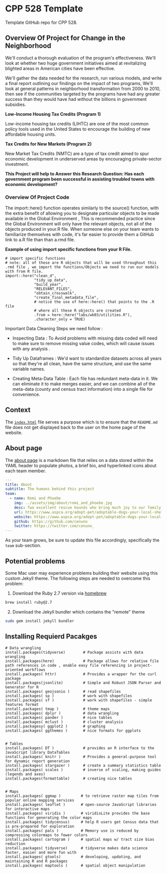 # CPP 528 Template

Template GitHub repo for CPP 528.

## Overview Of Project for Change in the Neighborhood

We'll conduct a thorough evaluation of the program's effectiveness. We'll look at whether two huge government initiatives aimed at revitalizing blighted areas in American cities have been effective.

We'll gather the data needed for the research, run various models, and write a final report outlining our findings on the impact of two programs, We'll look at general patterns in neighborhood transformation from 2000 to 2010, then see if the communities targeted by the programs have had any greater success than they would have had without the billions in government subsidies.

**Low-Income Housing Tax Credits (Program 1)**

Low-income housing tax credits (LIHTC) are one of the most common policy tools used in the United States to encourage the building of new affordable housing units.

**Tax Credits for New Markets (Program 2)**

New Market Tax Credits (NMTC) are a type of tax credit aimed to spur economic development in underserved areas by encouraging private-sector investment.

**This Project will help to Answer this Research Question:  Has each government program been successful in assisting troubled towns with economic development?**

### Overview Of Project Code

The import::here() function operates similarly to the source() function, with the extra benefit of allowing you to designate particular objects to be made available in the Global Environment , This is recommended practice since the Global Environment will only have the relevant objects, not all of the objects produced in your.R file.
When someone else on your team wants to familiarize themselves with code, it's far easier to provide them a GitHub link to a.R file than than a.rmd file.

**Example of using import specific functions from your R File.**

```
# import specific functions
# note: all of these are R objects that will be used throughout this .rmd file , we import the functions/Objects we need to run our models with from R file.
import::here("clean_d",
             "tidy_up_data",
             "build_year",
             "RELEVANT_FILES",
             "obtain_crosswalk",
             "create_final_metadata_file",
             # notice the use of here::here() that points to the .R file
             # where all these R objects are created
             .from = here::here("labs/wk03/utilities.R"),
             .character_only = TRUE)
```

Important Data Cleaning Steps we need follow : 

- Inspecting Data : To Avoid problems with missing data coded will need to make sure to remove missing value codes, which will cause issues with any analysis .

- Tidy Up Dataframes : We'd want to standardize datasets across all years so that they're all clean, have the same structure, and use the same variable names.

- Creating Meta-Data Table : Each file has redundant meta-data in it. We can eliminate it to make merges easier, and we can combine all of the meta-data (county and census tract information) into a single file for convenience.


## Context

The [`index.html`](index.html) file serves a purpose which is to ensure that the `README.md` file does not get displayed back to the user on the home page of the website.

## About page

The [about page](about.md) is a markdown file that relies on a data stored within the YAML header to populate photos, a brief bio, and hyperlinked icons about each team member. 

```yaml
---
title: About
subtitle: The humans behind this project
team:
  - name: Romi and Phoebe
    img: ../assets/img/about/romi_and_phoebe.jpg
    desc: Two excellent rescue hounds who bring much joy to our family.
    url: https://www.aspca.org/adopt-pet/adoptable-dogs-your-local-shelter
    website: https://www.aspca.org/adopt-pet/adoptable-dogs-your-local-shelter
    github: https://github.com/cenuno
    twitter: https://twitter.com/cenuno_
---
```

As your team grows, be sure to update this file accordingly, specifically the `team` sub-section.

## Potential problems

Some Mac user may experience problems building their website using this custom Jekyll theme. The following steps are needed to overcome this problem:

1. Download the Ruby 2.7 version via [homebrew](https://brew.sh/)

```bash
brew install ruby@2.7
```

2. Download the Jekyll bundler which contains the "remote" theme

```bash
sudo gem install jekyll bundler
```

## Installing Requierd Pacakges 

 ```Pacakges
# Data wrangling 
install.packages(tidyverse)        # Package assists with data wrangling
install.packages(here)             # Package allows for relative file path references in code , enable easy file referencing in project-oriented workflows
install.packages( httr)            # Provides a wrapper for the curl package
install.packages(jsonlite)         # Simple and Robust JSON Parser and Generator for R
install.packages( geojsonio )      # read shapefiles
install.packages( sp )             # work with shapefiles
install.packages( sf )             # work with shapefiles - simple features format
install.packages( tmap )           # theme maps                   
install.packages( dplyr )          # data wrangling
install.packages( pander )         # nice tables 
install.packages( mclust )         # cluster analysis 
install.packagesy( ggplot2 )       # graphing 
install.packages( ggthemes )       # nice formats for ggplots


# Tables
install.packages( DT )             # provides an R interface to the JavaScript library DataTables
install.packages( knitr )          # Provides a general-purpose tool for dynamic report generation
install.packages( stargazer )      # create a summary statistics table
install.packages( scales )         # inverse of scaling, making guides (legends and axes) 
install.packages(formattable)      # creating nice tables 


# Maps
install.packages( ggmap )         # to retrieve raster map tiles from popular online mapping services
install.packages( leaflet )       # open-source JavaScript libraries for interactive maps
install.packages( viridis )       # viridisLite provides the base functions for generating the color maps
install.packages( tidycensus)     # help R users get Census data that is pre-prepared for exploration
install.packages( pals )          # Memory use is reduced by compressing colormaps to fewer colors
install.packages( cartogram )     # spatial maps w/ tract size bias reduction
install.packages( tidyverse)      # tidyverse makes data science faster, easier and more fun with
install.packages( gtools)         # developing, updating, and maintaining R and R packages
install.packages( maptools )      # spatial object manipulation 
```


